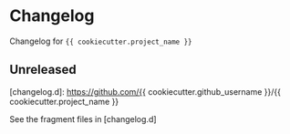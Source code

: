 <!-- markdownlint-disable MD024 -->

# Changelog

Changelog for `{{ cookiecutter.project_name }}`

## Unreleased

[changelog.d]: https://github.com/{{ cookiecutter.github_username }}/{{ cookiecutter.project_name }}

See the fragment files in [changelog.d]

<!-- scriv-insert-here -->
